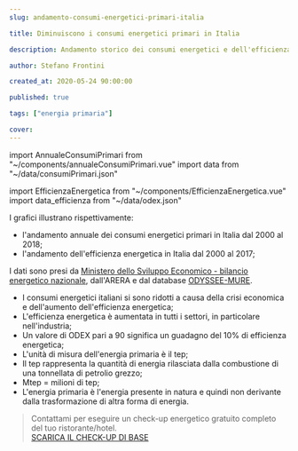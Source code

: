 ```yaml
---
slug: andamento-consumi-energetici-primari-italia

title: Diminuiscono i consumi energetici primari in Italia

description: Andamento storico dei consumi energetici e dell'efficienza energetica in Italia

author: Stefano Frontini

created_at: 2020-05-24 90:00:00

published: true

tags: ["energia primaria"]

cover:
---
```


import AnnualeConsumiPrimari from "~/components/annualeConsumiPrimari.vue"
import data from "~/data/consumiPrimari.json"

import EfficienzaEnergetica from "~/components/EfficienzaEnergetica.vue"
import data_efficienza from "~/data/odex.json"

<AnnualeConsumiPrimari title="Andamento dei consumi energetici primari in Italia" xKey="Anno"
            y1Key="Mtep"                       
            :data="data"
            />

<EfficienzaEnergetica title="Andamento dell'efficienza energetica" xKey="Anno" 
            y1Key="Industria"
            y2Key="Trasporto"
            y3Key="Famiglie"
            y4Key="Terziario"
            y5Key="Totale"            
             :data="data_efficienza"/>

I grafici illustrano rispettivamente:

- l'andamento annuale dei consumi energetici primari in Italia dal 2000 al 2018;
- l'andamento dell'efficienza energetica in Italia dal 2000 al 2017;

I dati sono presi da [Ministero dello Sviluppo Economico - bilancio energetico nazionale](https://dgsaie.mise.gov.it/ben.php), dall'ARERA e dal database [ODYSSEE-MURE](https://www.odyssee-mure.eu/publications/efficiency-trends-policies-profiles/italy-italian.html#overview).

- I consumi energetici italiani si sono ridotti a causa della crisi economica e dell'aumento dell'efficienza energetica;
- L'efficienza energetica è aumentata in tutti i settori, in particolare nell'industria;
- Un valore di ODEX pari a 90 significa un guadagno del 10% di efficienza energetica;
- L'unità di misura dell'energia primaria è il tep;
- Il tep rappresenta la quantità di energia rilasciata dalla combustione di una tonnellata di petrolio grezzo;
- Mtep = milioni di tep;
- L'energia primaria è l'energia presente in natura e quindi non derivante dalla trasformazione di altra forma di energia.

> <g-link to="/contatti">Contattami</g-link> per eseguire un check-up energetico gratuito completo del tuo ristorante/hotel.</br>
<a href="/check-up-energetico.pdf" download>SCARICA IL CHECK-UP DI BASE</a>
